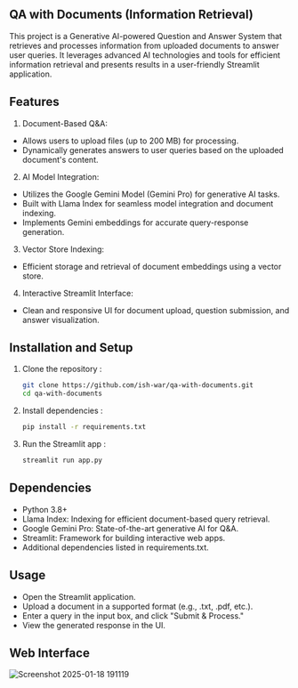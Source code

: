 ## QA with Documents (Information Retrieval) ##

This project is a Generative AI-powered Question and Answer System that retrieves and processes information from uploaded documents to answer user queries. It leverages advanced AI technologies and tools for efficient information retrieval and presents results in a user-friendly Streamlit application.

## Features ##
1. Document-Based Q&A:
* Allows users to upload files (up to 200 MB) for processing.
* Dynamically generates answers to user queries based on the uploaded document's content.
2. AI Model Integration:
* Utilizes the Google Gemini Model (Gemini Pro) for generative AI tasks.
* Built with Llama Index for seamless model integration and document indexing.
* Implements Gemini embeddings for accurate query-response generation.
3. Vector Store Indexing:
* Efficient storage and retrieval of document embeddings using a vector store.
4. Interactive Streamlit Interface:
* Clean and responsive UI for document upload, question submission, and answer visualization.


## Installation and Setup

1. Clone the repository :
   ```bash
   git clone https://github.com/ish-war/qa-with-documents.git
   cd qa-with-documents

2. Install dependencies :
   ```bash
   pip install -r requirements.txt

3. Run the Streamlit app :
   ```bash
   streamlit run app.py

## Dependencies

* Python 3.8+
* Llama Index: Indexing for efficient document-based query retrieval.
* Google Gemini Pro: State-of-the-art generative AI for Q&A.
* Streamlit: Framework for building interactive web apps.
* Additional dependencies listed in requirements.txt.


## Usage

* Open the Streamlit application.
* Upload a document in a supported format (e.g., .txt, .pdf, etc.).
* Enter a query in the input box, and click "Submit & Process."
* View the generated response in the UI.


## Web Interface


![Screenshot 2025-01-18 191119](https://github.com/user-attachments/assets/c00ddc5f-33a9-4a4b-8651-c6456925df77)
